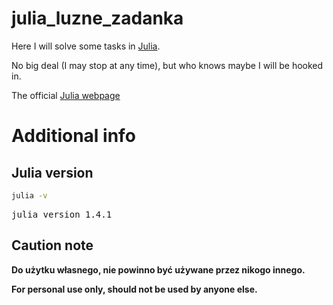 # julia_luzne_zadanka

Here I will solve some tasks in [Julia](https://en.wikipedia.org/wiki/Julia_(programming_language)).

No big deal (I may stop at any time), but who knows maybe I will be hooked in.

The official [Julia webpage](https://julialang.org/)

# Additional info

## Julia version

```bash
julia -v
```

<pre>
julia version 1.4.1
</pre>

## Caution note

**Do użytku własnego, nie powinno być używane przez nikogo innego.**

**For personal use only, should not be used by anyone else.**
